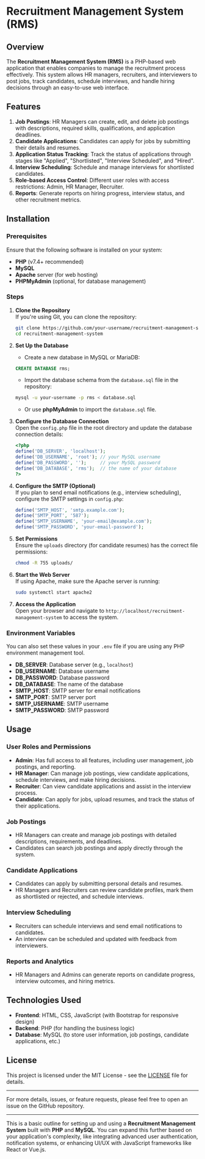 # Recruitment Management System (RMS)

## Overview
The **Recruitment Management System (RMS)** is a PHP-based web application that enables companies to manage the recruitment process effectively. This system allows HR managers, recruiters, and interviewers to post jobs, track candidates, schedule interviews, and handle hiring decisions through an easy-to-use web interface.

## Features
1. **Job Postings**: HR Managers can create, edit, and delete job postings with descriptions, required skills, qualifications, and application deadlines.
2. **Candidate Applications**: Candidates can apply for jobs by submitting their details and resumes.
3. **Application Status Tracking**: Track the status of applications through stages like "Applied", "Shortlisted", "Interview Scheduled", and "Hired".
4. **Interview Scheduling**: Schedule and manage interviews for shortlisted candidates.
5. **Role-based Access Control**: Different user roles with access restrictions: Admin, HR Manager, Recruiter.
6. **Reports**: Generate reports on hiring progress, interview status, and other recruitment metrics.

## Installation

### Prerequisites
Ensure that the following software is installed on your system:
- **PHP** (v7.4+ recommended)
- **MySQL** 
- **Apache**  server (for web hosting)
- **PHPMyAdmin** (optional, for database management)

### Steps

1. **Clone the Repository**  
   If you're using Git, you can clone the repository:
   ```bash
   git clone https://github.com/your-username/recruitment-management-system.git
   cd recruitment-management-system
   ```

2. **Set Up the Database**  
   - Create a new database in MySQL or MariaDB:
   ```sql
   CREATE DATABASE rms;
   ```
   - Import the database schema from the `database.sql` file in the repository:
   ```bash
   mysql -u your-username -p rms < database.sql
   ```
   - Or use **phpMyAdmin** to import the `database.sql` file.

3. **Configure the Database Connection**  
   Open the `config.php` file in the root directory and update the database connection details:
   ```php
   <?php
   define('DB_SERVER', 'localhost');
   define('DB_USERNAME', 'root'); // your MySQL username
   define('DB_PASSWORD', '');     // your MySQL password
   define('DB_DATABASE', 'rms');  // the name of your database
   ?>
   ```

4. **Configure the SMTP (Optional)**  
   If you plan to send email notifications (e.g., interview scheduling), configure the SMTP settings in `config.php`:
   ```php
   define('SMTP_HOST', 'smtp.example.com');
   define('SMTP_PORT', '587');
   define('SMTP_USERNAME', 'your-email@example.com');
   define('SMTP_PASSWORD', 'your-email-password');
   ```

5. **Set Permissions**  
   Ensure the `uploads` directory (for candidate resumes) has the correct file permissions:
   ```bash
   chmod -R 755 uploads/
   ```

6. **Start the Web Server**  
   If using Apache, make sure the Apache server is running:
   ```bash
   sudo systemctl start apache2
   ```

7. **Access the Application**  
   Open your browser and navigate to `http://localhost/recruitment-management-system` to access the system.

### Environment Variables
You can also set these values in your `.env` file if you are using any PHP environment management tool.
- **DB_SERVER**: Database server (e.g., `localhost`)
- **DB_USERNAME**: Database username
- **DB_PASSWORD**: Database password
- **DB_DATABASE**: The name of the database
- **SMTP_HOST**: SMTP server for email notifications
- **SMTP_PORT**: SMTP server port
- **SMTP_USERNAME**: SMTP username
- **SMTP_PASSWORD**: SMTP password

## Usage

### User Roles and Permissions
- **Admin**: Has full access to all features, including user management, job postings, and reporting.
- **HR Manager**: Can manage job postings, view candidate applications, schedule interviews, and make hiring decisions.
- **Recruiter**: Can view candidate applications and assist in the interview process.
- **Candidate**: Can apply for jobs, upload resumes, and track the status of their applications.

### Job Postings
- HR Managers can create and manage job postings with detailed descriptions, requirements, and deadlines.
- Candidates can search job postings and apply directly through the system.

### Candidate Applications
- Candidates can apply by submitting personal details and resumes.
- HR Managers and Recruiters can review candidate profiles, mark them as shortlisted or rejected, and schedule interviews.

### Interview Scheduling
- Recruiters can schedule interviews and send email notifications to candidates.
- An interview can be scheduled and updated with feedback from interviewers.

### Reports and Analytics
- HR Managers and Admins can generate reports on candidate progress, interview outcomes, and hiring metrics.

## Technologies Used
- **Frontend**: HTML, CSS, JavaScript (with Bootstrap for responsive design)
- **Backend**: PHP (for handling the business logic)
- **Database**: MySQL (to store user information, job postings, candidate applications, etc.)

## License
This project is licensed under the MIT License - see the [LICENSE](LICENSE) file for details.

---

For more details, issues, or feature requests, please feel free to open an issue on the GitHub repository.

---

This is a basic outline for setting up and using a **Recruitment Management System** built with **PHP** and **MySQL**. You can expand this further based on your application's complexity, like integrating advanced user authentication, notification systems, or enhancing UI/UX with JavaScript frameworks like React or Vue.js.
